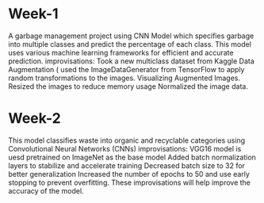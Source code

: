 # Week-1
A garbage management project using CNN Model which specifies garbage into multiple classes and predict the percentage of each class. This model uses various machine learning frameworks for efficient and accurate prediction.
improvisations:
Took a new multiclass dataset from Kaggle
Data Augmentation ( used the ImageDataGenerator from TensorFlow to apply random transformations to the images.
Visualizing Augmented Images.
Resized the images to reduce memory usage
Normalized the image data.

# Week-2
This model classifies waste into organic and recyclable categories using Convolutional Neural Networks (CNNs)
improvisations:
VGG16 model is uesd pretrained on ImageNet as the base model
Added batch normalization layers to stabilize and accelerate training
Decreased batch size to 32 for better generalization
Increased the number of epochs to 50 and use early stopping to prevent overfitting.
These improvisations will help improve the accuracy of the model.
